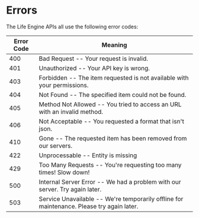 # Errors

The Life Engine APIs all use the following error codes:


Error Code | Meaning
---------- | -------
400 | Bad Request -- Your request is invalid.
401 | Unauthorized -- Your API key is wrong.
403 | Forbidden -- The item requested is not available with your permissions.
404 | Not Found -- The specified item could not be found.
405 | Method Not Allowed -- You tried to access an URL with an invalid method.
406 | Not Acceptable -- You requested a format that isn't json.
410 | Gone -- The requested item has been removed from our servers.
422 | Unprocessable -- Entity is missing
429 | Too Many Requests -- You're requesting too many times! Slow down!
500 | Internal Server Error -- We had a problem with our server. Try again later.
503 | Service Unavailable -- We're temporarily offline for maintenance. Please try again later.
